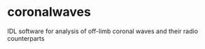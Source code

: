 coronalwaves
============

IDL software for analysis of off-limb coronal waves and their radio counterparts
